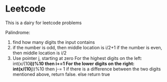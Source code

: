 # Leetcode
This is a dairy for leetcode problems

Palindrome:
  1) find how many digits the input contains
  2) if the number is odd, then middle location is i/2+1
     if the number is even, then middle location is i/2
  3) Use pointer j, starting at zero 
     For the highest digits on the left: int(x/(10**i))%10 then i+=1
     For the lower digits on the right: int(x/(10**j))%10 then j-= 1
     if there is a difference between the two digits mentioned above, return false. else return true
